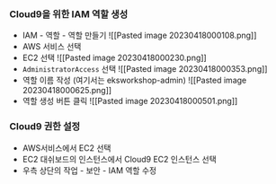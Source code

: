 
### Cloud9을 위한 IAM 역할 생성
- IAM - 역할 - 역할 만들기
![[Pasted image 20230418000108.png]]
- AWS 서비스 선택
- EC2 선택
![[Pasted image 20230418000230.png]]
- `AdministratorAccess` 선택
![[Pasted image 20230418000353.png]]
- 역할 이름 작성 (여기서는 eksworkshop-admin)
![[Pasted image 20230418000625.png]]
- 역할 생성 버튼 클릭
![[Pasted image 20230418000501.png]]


### Cloud9 권한 설정
- AWS서비스에서 EC2 선택
- EC2 대쉬보드의 인스턴스에서 Cloud9 EC2 인스턴스 선택
- 우측 상단의 작업 - 보안 - IAM 역할 수정



